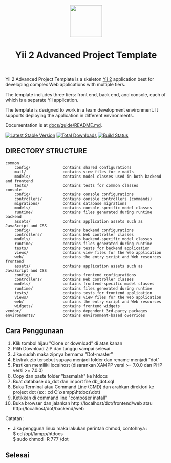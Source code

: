 <p align="center">
    <a href="https://github.com/yiisoft" target="_blank">
        <img src="https://avatars0.githubusercontent.com/u/993323" height="100px">
    </a>
    <h1 align="center">Yii 2 Advanced Project Template</h1>
    <br>
</p>

Yii 2 Advanced Project Template is a skeleton [Yii 2](http://www.yiiframework.com/) application best for
developing complex Web applications with multiple tiers.

The template includes three tiers: front end, back end, and console, each of which
is a separate Yii application.

The template is designed to work in a team development environment. It supports
deploying the application in different environments.

Documentation is at [docs/guide/README.md](docs/guide/README.md).

[![Latest Stable Version](https://img.shields.io/packagist/v/yiisoft/yii2-app-advanced.svg)](https://packagist.org/packages/yiisoft/yii2-app-advanced)
[![Total Downloads](https://img.shields.io/packagist/dt/yiisoft/yii2-app-advanced.svg)](https://packagist.org/packages/yiisoft/yii2-app-advanced)
[![Build Status](https://travis-ci.org/yiisoft/yii2-app-advanced.svg?branch=master)](https://travis-ci.org/yiisoft/yii2-app-advanced)

DIRECTORY STRUCTURE
-------------------

```
common
    config/              contains shared configurations
    mail/                contains view files for e-mails
    models/              contains model classes used in both backend and frontend
    tests/               contains tests for common classes    
console
    config/              contains console configurations
    controllers/         contains console controllers (commands)
    migrations/          contains database migrations
    models/              contains console-specific model classes
    runtime/             contains files generated during runtime
backend
    assets/              contains application assets such as JavaScript and CSS
    config/              contains backend configurations
    controllers/         contains Web controller classes
    models/              contains backend-specific model classes
    runtime/             contains files generated during runtime
    tests/               contains tests for backend application    
    views/               contains view files for the Web application
    web/                 contains the entry script and Web resources
frontend
    assets/              contains application assets such as JavaScript and CSS
    config/              contains frontend configurations
    controllers/         contains Web controller classes
    models/              contains frontend-specific model classes
    runtime/             contains files generated during runtime
    tests/               contains tests for frontend application
    views/               contains view files for the Web application
    web/                 contains the entry script and Web resources
    widgets/             contains frontend widgets
vendor/                  contains dependent 3rd-party packages
environments/            contains environment-based overrides
```

## Cara Penggunaan

1. Klik tombol hijau "Clone or download" di atas kanan
2. Pilih Download ZIP dan tunggu sampai selesai
3. Jika sudah maka zipnya bernama "Dot-master"
4. Ekstrak zip tersebut supaya menjadi folder dan rename menjadi "dot"
5. Pastikan memiliki localhost (disarankan XAMPP versi >= 7.0.0 dan PHP versi >= 7.0.0)
6. Copy dan paste folder "basmalah" ke htdocs
7. Buat database db_dot dan import file db_dot.sql
8. Buka Terminal atau Command Line (CMD) dan arahkan direktori ke project dot (ex : cd C:\xampp\htdocs\dot)
9. Ketikkan di command line "composer install"
10. Buka browser dan jalankan http://localhost/dot/frontend/web atau http://localhost/dot/backend/web

Catatan : 
- Jika pengguna linux maka lakukan perintah chmod, contohnya :
<br>$ cd /opt/lampp/htdocs
<br>$ sudo chmod -R 777 /dot
  
## Selesai
